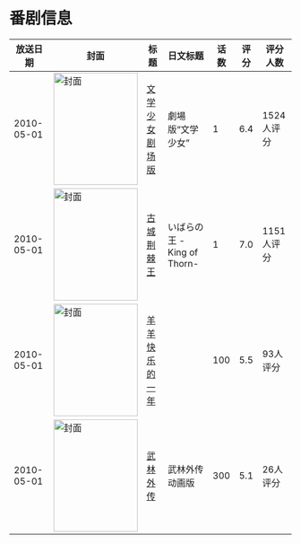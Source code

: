 # 番剧信息

|放送日期|封面|标题|日文标题|话数|评分|评分人数|
|---|---|---|---|---|---|---|
|2010-05-01|<img src="//lain.bgm.tv/pic/cover/c/d9/89/3183_ooozz.jpg" alt="封面" style="width:150px;height:200px;object-fit:cover;">|[文学少女 剧场版](https://bangumi.tv/subject/3183)|劇場版“文学少女”|1|6.4|1524人评分|
|2010-05-01|<img src="//lain.bgm.tv/pic/cover/c/83/83/6816_BX3Qj.jpg" alt="封面" style="width:150px;height:200px;object-fit:cover;">|[古城荆棘王](https://bangumi.tv/subject/6816)|いばらの王 -King of Thorn-|1|7.0|1151人评分|
|2010-05-01|<img src="//lain.bgm.tv/pic/cover/c/7c/ff/13133_66TmP.jpg" alt="封面" style="width:150px;height:200px;object-fit:cover;">|[羊羊快乐的一年](https://bangumi.tv/subject/13133)||100|5.5|93人评分|
|2010-05-01|<img src="//lain.bgm.tv/pic/cover/c/af/2c/66140_000ps.jpg" alt="封面" style="width:150px;height:200px;object-fit:cover;">|[武林外传](https://bangumi.tv/subject/66140)|武林外传动画版|300|5.1|26人评分|
